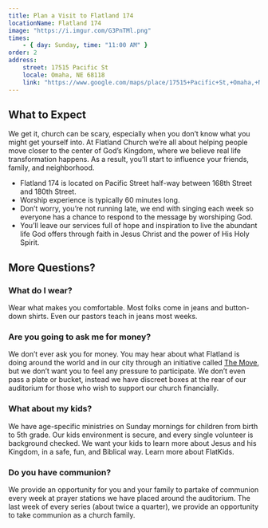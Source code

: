 ```yaml
---
title: Plan a Visit to Flatland 174
locationName: Flatland 174
image: "https://i.imgur.com/G3PnTMl.png"
times:
    - { day: Sunday, time: "11:00 AM" }
order: 2
address:
    street: 17515 Pacific St
    locale: Omaha, NE 68118
    link: "https://www.google.com/maps/place/17515+Pacific+St,+Omaha,+NE+68118/data=!4m2!3m1!1s0x8793f1b1a777faa7:0x75b1adff7187af70?sa=X&ved=2ahUKEwiJ7eLjp5zrAhXQW80KHbpvBiIQ8gEwAHoECFwQAQ"
---
```


## What to Expect

We get it, church can be scary, especially when you don’t know what you might get yourself into. At Flatland Church we’re all about helping people move closer to the center of God’s Kingdom, where we believe real life transformation happens. As a result, you’ll start to influence your friends, family, and neighborhood.

- Flatland 174 is located on Pacific Street half-way between 168th Street and 180th Street.
- Worship experience is typically 60 minutes long.
- Don’t worry, you’re not running late, we end with singing each week so everyone has a chance to respond to the message by worshiping God.
- You’ll leave our services full of hope and inspiration to live the abundant life God offers through faith in Jesus Christ and the power of His Holy Spirit.

## More Questions?

### What do I wear?

Wear what makes you comfortable. Most folks come in jeans and button-down shirts. Even our pastors teach in jeans most weeks.

### Are you going to ask me for money?

We don’t ever ask you for money. You may hear about what Flatland is doing around the world and in our city through an initiative called [The Move](/the-move), but we don’t want you to feel any pressure to participate. We don’t even pass a plate or bucket, instead we have discreet boxes at the rear of our auditorium for those who wish to support our church financially.

### What about my kids?

We have age-specific ministries on Sunday mornings for children from birth to 5th grade. Our kids environment is secure, and every single volunteer is background checked. We want your kids to learn more about Jesus and his Kingdom, in a safe, fun, and Biblical way. Learn more about FlatKids.

### Do you have communion?

We provide an opportunity for you and your family to partake of communion every week at prayer stations we have placed around the auditorium. The last week of every series (about twice a quarter), we provide an opportunity to take communion as a church family.
